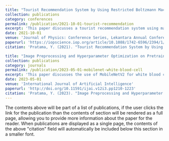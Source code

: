 ```yaml
---
title: "Tourist Recommendation System by Using Restricted Boltzmann Machine and Matrix Factorization Alternating Square"
collection: publications
category: conferences
permalink: /publication/2021-10-01-tourist-recommendation
excerpt: 'This paper discusses a tourist recommendation system using machine learning techniques.'
date: 2021-10-01
venue: 'Journal of Physics: Conference Series, Lekantara Annual Conference on Engineering and Information Technology (LiTE)'
paperurl: 'https://iopscience.iop.org/article/10.1088/1742-6596/2394/1/012004/pdf'
citation: 'Pratama, Y. (2021). "Tourist Recommendation System by Using Restricted Boltzmann Machine and Matrix Factorization Alternating Square." <i>Journal of Physics: Conference Series</i>. 2394.'

title: "Image Preprocessing and Hyperparameter Optimization on Pretrained Model MobileNetV2 in White Blood Cell Image Classification"
collection: publications
category: journals
permalink: /publication/2023-05-01-mobilenet-white-blood-cell
excerpt: 'This paper discusses the use of MobileNetV2 for white blood cell image classification.'
date: 2023-05-01
venue: 'International Journal of Artificial Intelligence'
paperurl: 'http://doi.org/10.11591/ijai.v12i3.pp1210-1223'
citation: 'Pratama, Y. (2023). "Image Preprocessing and Hyperparameter Optimization on Pretrained Model MobileNetV2 in White Blood Cell Image Classification." <i>International Journal of Artificial Intelligence</i>. 12(3).'
---
```


The contents above will be part of a list of publications, if the user clicks the link for the publication than the contents of section will be rendered as a full page, allowing you to provide more information about the paper for the reader. When publications are displayed as a single page, the contents of the above "citation" field will automatically be included below this section in a smaller font.
